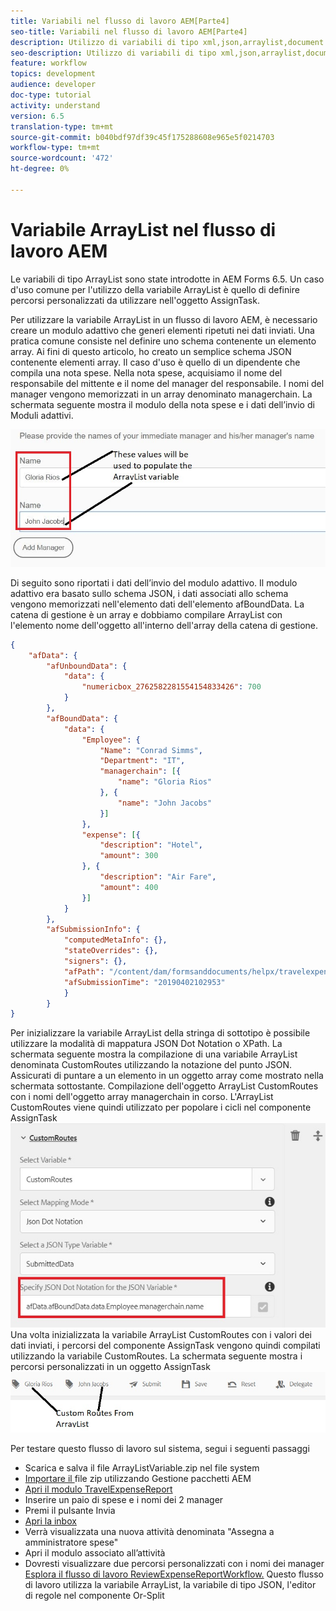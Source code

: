 ```yaml
---
title: Variabili nel flusso di lavoro AEM[Parte4]
seo-title: Variabili nel flusso di lavoro AEM[Parte4]
description: Utilizzo di variabili di tipo xml,json,arraylist,document nel flusso di lavoro aem
seo-description: Utilizzo di variabili di tipo xml,json,arraylist,document nel flusso di lavoro aem
feature: workflow
topics: development
audience: developer
doc-type: tutorial
activity: understand
version: 6.5
translation-type: tm+mt
source-git-commit: b040bdf97df39c45f175288608e965e5f0214703
workflow-type: tm+mt
source-wordcount: '472'
ht-degree: 0%

---
```



# Variabile ArrayList nel flusso di lavoro AEM

Le variabili di tipo ArrayList sono state introdotte in AEM Forms 6.5. Un caso d&#39;uso comune per l&#39;utilizzo della variabile ArrayList è quello di definire percorsi personalizzati da utilizzare nell&#39;oggetto AssignTask.

Per utilizzare la variabile ArrayList in un flusso di lavoro AEM, è necessario creare un modulo adattivo che generi elementi ripetuti nei dati inviati. Una pratica comune consiste nel definire uno schema contenente un elemento array. Ai fini di questo articolo, ho creato un semplice schema JSON contenente elementi array. Il caso d&#39;uso è quello di un dipendente che compila una nota spese. Nella nota spese, acquisiamo il nome del responsabile del mittente e il nome del manager del responsabile. I nomi del manager vengono memorizzati in un array denominato managerchain. La schermata seguente mostra il modulo della nota spese e i dati dell’invio di Moduli adattivi.

![rapporto costi](assets/expensereport.jpg)

Di seguito sono riportati i dati dell’invio del modulo adattivo. Il modulo adattivo era basato sullo schema JSON, i dati associati allo schema vengono memorizzati nell&#39;elemento dati dell&#39;elemento afBoundData. La catena di gestione è un array e dobbiamo compilare ArrayList con l&#39;elemento nome dell&#39;oggetto all&#39;interno dell&#39;array della catena di gestione.

```json
{
    "afData": {
        "afUnboundData": {
            "data": {
                "numericbox_2762582281554154833426": 700
            }
        },
        "afBoundData": {
            "data": {
                "Employee": {
                    "Name": "Conrad Simms",
                    "Department": "IT",
                    "managerchain": [{
                        "name": "Gloria Rios"
                    }, {
                        "name": "John Jacobs"
                    }]
                },
                "expense": [{
                    "description": "Hotel",
                    "amount": 300
                }, {
                    "description": "Air Fare",
                    "amount": 400
                }]
            }
        },
        "afSubmissionInfo": {
            "computedMetaInfo": {},
            "stateOverrides": {},
            "signers": {},
            "afPath": "/content/dam/formsanddocuments/helpx/travelexpensereport",
            "afSubmissionTime": "20190402102953"
            }
        }
}
```

Per inizializzare la variabile ArrayList della stringa di sottotipo è possibile utilizzare la modalità di mappatura JSON Dot Notation o XPath. La schermata seguente mostra la compilazione di una variabile ArrayList denominata CustomRoutes utilizzando la notazione del punto JSON. Assicurati di puntare a un elemento in un oggetto array come mostrato nella schermata sottostante. Compilazione dell&#39;oggetto ArrayList CustomRoutes con i nomi dell&#39;oggetto array managerchain in corso.
L&#39;ArrayList CustomRoutes viene quindi utilizzato per popolare i cicli nel componente AssignTask
![percorsi personalizzati](assets/arraylist.jpg)
Una volta inizializzata la variabile ArrayList CustomRoutes con i valori dei dati inviati, i percorsi del componente AssignTask vengono quindi compilati utilizzando la variabile CustomRoutes. La schermata seguente mostra i percorsi personalizzati in un oggetto AssignTask
![asingtask](assets/customactions.jpg)

Per testare questo flusso di lavoro sul sistema, segui i seguenti passaggi

* Scarica e salva il file ArrayListVariable.zip nel file system
* [Importare il ](assets/arraylistvariable.zip) file zip utilizzando Gestione pacchetti AEM
* [Apri il modulo TravelExpenseReport](http://localhost:4502/content/dam/formsanddocuments/helpx/travelexpensereport/jcr:content?wcmmode=disabled)
* Inserire un paio di spese e i nomi dei 2 manager
* Premi il pulsante Invia
* [Apri la inbox](http://localhost:4502/aem/inbox)
* Verrà visualizzata una nuova attività denominata &quot;Assegna a amministratore spese&quot;
* Apri il modulo associato all’attività
* Dovresti visualizzare due percorsi personalizzati con i nomi dei manager
   [Esplora il flusso di lavoro ReviewExpenseReportWorkflow.](http://localhost:4502/editor.html/conf/global/settings/workflow/models/ReviewExpenseReport.html) Questo flusso di lavoro utilizza la variabile ArrayList, la variabile di tipo JSON, l&#39;editor di regole nel componente Or-Split
